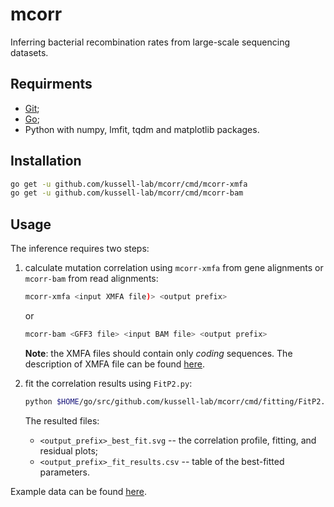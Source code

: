 # mcorr
Inferring bacterial recombination rates from large-scale sequencing datasets.

## Requirments
* [Git](https://git-scm.com/);
* [Go](https://golang.org/);
* Python with numpy, lmfit, tqdm and matplotlib packages.

## Installation
```sh
go get -u github.com/kussell-lab/mcorr/cmd/mcorr-xmfa
go get -u github.com/kussell-lab/mcorr/cmd/mcorr-bam
```

## Usage
The inference requires two steps:

1. calculate mutation correlation using `mcorr-xmfa` from gene alignments or `mcorr-bam` from read alignments:

    ```sh
    mcorr-xmfa <input XMFA file)> <output prefix>
    ```
    or
    ```sh
    mcorr-bam <GFF3 file> <input BAM file> <output prefix>
    ```

    **Note**: the XMFA files should contain only *coding* sequences.
    The description of XMFA file can be found [here](http://darlinglab.org/mauve/user-guide/files.html).

2. fit the correlation results using `FitP2.py`:

    ```sh
    python $HOME/go/src/github.com/kussell-lab/mcorr/cmd/fitting/FitP2.py <input (mcorr output file)> <output prefix>
    ```

    The resulted files:

    * `<output_prefix>_best_fit.svg` -- the correlation profile, fitting, and residual plots;
    * `<output_prefix>_fit_results.csv` -- table of the best-fitted parameters.

Example data can be found [here](https://github.com/kussell-lab/mcorr_examples).
